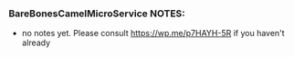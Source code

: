 ### BareBonesCamelMicroService NOTES:

 * no notes yet. Please consult https://wp.me/p7HAYH-5R if you haven't already
